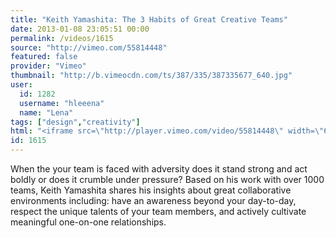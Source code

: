 ```yaml
---
title: "Keith Yamashita: The 3 Habits of Great Creative Teams"
date: 2013-01-08 23:05:51 00:00
permalink: /videos/1615
source: "http://vimeo.com/55814448"
featured: false
provider: "Vimeo"
thumbnail: "http://b.vimeocdn.com/ts/387/335/387335677_640.jpg"
user:
  id: 1282
  username: "hleeena"
  name: "Lena"
tags: ["design","creativity"]
html: "<iframe src=\"http://player.vimeo.com/video/55814448\" width=\"640\" height=\"480\" frameborder=\"0\" webkitAllowFullScreen mozallowfullscreen allowFullScreen></iframe>"
id: 1615
---
```


When the your team is faced with adversity does it stand strong and act boldly or does it crumble under pressure? Based on his work with over 1000 teams, Keith Yamashita shares his insights about great collaborative environments including: have an awareness beyond your day-to-day, respect the unique talents of your team members, and actively cultivate meaningful one-on-one relationships.